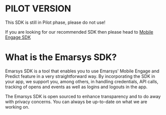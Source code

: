 # PILOT VERSION

This SDK is still in Pilot phase, please do not use!

If you are looking for our recommended SDK then please head to [Mobile Engage SDK](https://github.com/emartech/ios-mobile-engage-sdk.git)

# What is the Emarsys SDK?

Emarsys SDK is a tool that enables you to use Emarsys' Mobile Engage and Predict feature in a very straightforward way. By incorporating the SDK in your app, we support you, among others, in handling credentials, API calls, tracking of opens and events as well as logins and logouts in the app.

The Emarsys SDK is open sourced to enhance transparency and to do away with privacy concerns. You can always be up-to-date on what we are working on.
